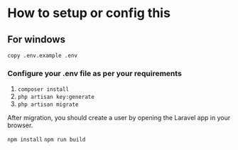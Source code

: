 # How to setup or config this

## For windows

`copy .env.example .env`



### Configure your .env file as per your requirements

1. `composer install`
2. `php artisan key:generate`
3. `php artisan migrate`

After migration, you should create a user by opening the Laravel app in your browser.

`npm install`
`npm run build`

